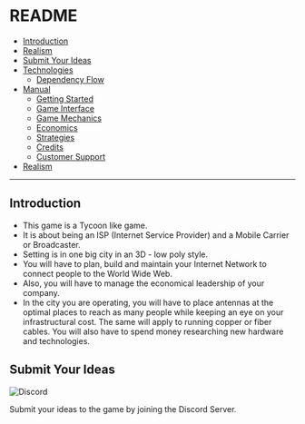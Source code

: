 # README

- [Introduction](#introduction)
- [Realism](#realism)
- [Submit Your Ideas](#submit-your-ideas)
- [Technologies](/Documents/TechnologyTree.md)
  - [Dependency Flow](/Documents/TechnologyTree.md#technology-dependency-flow)
- [Manual](./Documents/MANUAL.md)
  - [Getting Started](/Documents/MANUAL.md#getting-started)
  - [Game Interface](/Documents/MANUAL.md#getting-started)
  - [Game Mechanics](/Documents/MANUAL.md#game-mechanics)
  - [Economics](/Documents/MANUAL.md#economics)
  - [Strategies](/Documents/MANUAL.md#strategies)
  - [Credits](/Documents/MANUAL.md#credits)
  - [Customer Support](/Documents/MANUAL.md#customer-support)
- [Realism](/Documents/MANUAL.md#realism)

---

## Introduction

- This game is a Tycoon like game.
- It is about being an ISP (Internet Service Provider) and a Mobile Carrier or Broadcaster.
- Setting is in one big city in an 3D - low poly style.
- You will have to plan, build and maintain your Internet Network to connect people to the World Wide Web.
- Also, you will have to manage the economical leadership of your company.
- In the city you are operating, you will have to place antennas at the optimal places to reach as many people while keeping an eye on your infrastructural cost. The same will apply to running copper or fiber cables. You will also have to spend money researching new hardware and technologies.

## Submit Your Ideas

![Discord](https://img.shields.io/discord/862591565037830164)

Submit your ideas to the game by joining the Discord Server.
